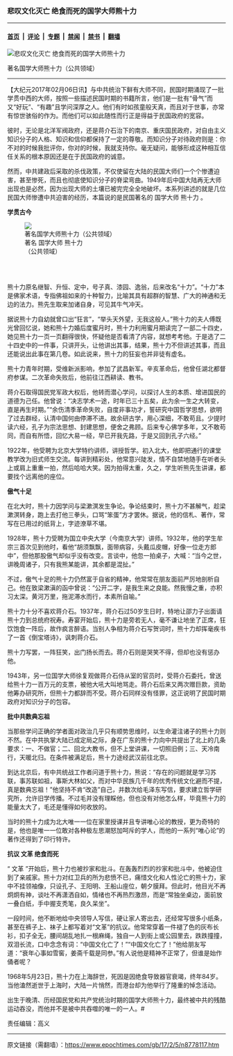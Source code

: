 ### 悲叹文化灭亡 绝食而死的国学大师熊十力

---

#### [首页](../../../..?n8778117) &nbsp;|&nbsp; [评论](../../../../../epoch-comment?n8778117) &nbsp;|&nbsp; [专题](../../../../../epoch-special?n8778117) &nbsp;|&nbsp; [禁闻](../../../../../epoch-news?n8778117) &nbsp;|&nbsp; [禁书](../../../../../books?n8778117) &nbsp;|&nbsp; [翻墙](https://github.com/gfw-breaker/nogfw/blob/master/README.md?n8778117)


<div><img alt="悲叹文化灭亡 绝食而死的国学大师熊十力" class="attachment-djy_600_400 size-djy_600_400 wp-post-image" src="https://i.epochtimes.com/assets/uploads/2017/02/4569871-1-600x400.jpg"/>
<div class="caption">
 <p>
  著名国学大师熊十力（公共领域）
 </p>
</div></div><hr/><div class="post_content" id="artbody" itemprop="articleBody">
 <!-- article content begin -->
 <p>
  【大纪元2017年02月06日讯】与中共统治下鲜有大师不同，民国时期涌现了一批学贯中西的大师，按照一些描述民国时期的书籍所言，他们是一批有“骨气”而又“好玩”、“有趣”且学问深厚之人。他们有时如孩童般天真，而且对于世事，亦常有惊世骇俗的作为。而他们可以如此随性而行正是得益于民国政府的宽容。
 </p>
 <p>
  彼时，无论是北洋军阀政府，还是蒋介石治下的南京、重庆国民政府，对自由主义知识分子的人格、知识和信仰都保持了一定的尊敬。而知识分子对待政府则是：你不对的时候我批评你，你对的时候，我就支持你。毫无疑问，能够形成这种相互信任关系的根本原因还是在于民国政府的诚意。
 </p>
 <p>
  然而，中共建政后采取的杀伐政策，不仅使留在大陆的民国大师们一个个惨遭迫害，甚至惨死，而且也彻底使知识分子的脊梁弯曲。1949年后中国大陆再无大师出现也是必然，因为出现大师的土壤已被完完全全地破坏。本系列讲述的就是几位民国大师惨遭中共迫害的经历，本篇说的是民国著名的
  <ok href="https://www.epochtimes.com/gb/tag/%E5%9B%BD%E5%AD%A6%E5%A4%A7%E5%B8%88.html">
   国学大师
  </ok>
  <ok href="https://www.epochtimes.com/gb/tag/%E7%86%8A%E5%8D%81%E5%8A%9B.html">
   熊十力
  </ok>
  。
 </p>
 <p>
  <strong>
   学贯古今
  </strong>
 </p>
 <figure aria-describedby="caption-attachment-8778138" class="wp-caption aligncenter" id="attachment_8778138" style="width: 220px">
  <ok href=" https://i.epochtimes.com/assets/uploads/2017/02/Xiongshili-1.jpg" rel="noreferrer noopener" target="_blank">
   <img alt="著名国学大师熊十力（公共领域）" class="size-full wp-image-8778138" src="https://i.epochtimes.com/assets/uploads/2017/02/Xiongshili-1.jpg"/>
  </ok>
  <br/><figcaption class="wp-caption-text" id="caption-attachment-8778138">
   著名
   <ok href="https://www.epochtimes.com/gb/tag/%E5%9B%BD%E5%AD%A6%E5%A4%A7%E5%B8%88.html">
    国学大师
   </ok>
   <ok href="https://www.epochtimes.com/gb/tag/%E7%86%8A%E5%8D%81%E5%8A%9B.html">
    熊十力
   </ok>
   （公共领域）
  </figcaption><br/>
 </figure><br/>
 <p>
  熊十力原名继智、升恒、定中，号子真、漆园、逸翁，后来改名“十力”。“十力”本是佛家术语，专指佛祖如来的十种智力，比喻其具有超群的智慧、广大的神通和无边的法力。熊先生取来加诸自身，可见其牛气冲天。
 </p>
 <p>
  据说熊十力自幼就曾口出“狂言”，“举头天外望，无我这般人。”熊十力的夫人傅既光曾回忆说，她和熊十力婚后度蜜月时，熊十力利用蜜月期读完了一部二十四史，她见熊十力一页一页翻得很快，怀疑他是否看清了内容，就想考考他。于是选了二十四史中的一件事，只讲开头，让他讲出其事，结果，熊十力不但讲述其事，而且还能说出此事在第几卷。如此说来，熊十力的狂妄也并非徒有虚名。
 </p>
 <p>
  熊十力青年时期，受维新派影响，参加了武昌新军。辛亥革命后，他曾任湖北都督府参谋。二次革命失败后，他前往江西耕读、教书。
 </p>
 <p>
  蒋介石取得国民党军政大权后，他转而潜心学问，以探讨人生的本质、增进国民的道德为己任。他曾说：“决志学术一途，时年已三十五矣，此为余一生之大转变，直是再生时期。”“余伤清季革命失败，自度非事功才，誓研究中国哲学思想，欲明了过去群经，认清中国何由停滞不进。故余研古学，用心深细，不敢苟且。少提时读六经，孔子为宗法思想、封建思想，便舍之弗顾。后来专心佛学多年，又不敢苟同，而自有所悟，回忆大易一经，早已开我先路，于是又回到孔子六经。”
 </p>
 <p>
  1922年，他受聘为北京大学特约讲师，讲授哲学。初入北大，他即把通行的课堂教学改为旧式师生交流。每讲到精彩处，他常意兴陡发，情不自禁地随手在听者头上或肩上重重一拍，然后哈哈大笑。因为拍得太重，久之，学生听熊先生讲课，都要找个远离他的座位。
 </p>
 <p>
  <strong>
   傲气十足
  </strong>
 </p>
 <p>
  在北大时，熊十力因学问与梁漱溟发生争论。争论结束时，熊十力不甚解气，趁梁漱溟转身，跑上去打他三拳头，口骂“笨蛋”方才罢休。据说，他的信札、著作，常写在已用过的纸背上，字迹潦草不堪。
 </p>
 <p>
  1928年，熊十力受聘为国立中央大学（今南京大学）讲师。1932年，他的学生牟宗三首次见到他时，看他“胡须飘飘，面带病容，头戴瓜皮帽，好像一位走方郎中”，但他那股傲气却似乎没有改变。言谈中，他忽一拍桌子，大喊：“当今之世，讲晚周诸子，只有我熊某能讲，其余都是混扯。”
 </p>
 <p>
  不过，傲气十足的熊十力仍然富于自省的精神，他常常在朋友面前严厉地剖析自己。他在致梁漱滇的函中曾说：“公开二字，是我生来之良能。然我慢之重，亦积习太深。黄河万里，拖泥滞水而行，本素所自喻。”
 </p>
 <p>
  熊十力十分不喜欢蒋介石。1937年，蒋介石过50岁生日时，特地让邵力子出面请熊十力到总统府祝寿。寿宴开始后，熊十力是旁若无人，毫不谦让地坐了正席，狂饮饱食一阵后，故作疯言醉语。当别人争相为蒋介石写贺词时，熊十力却挥毫疾书了一首《倒宝塔诗》，讽刺蒋介石。
 </p>
 <p>
  熊十力写罢，一阵狂笑，出门扬长而去。蒋介石则是哭笑不得，但却也没有惩办他。
 </p>
 <p>
  1943年，另一位国学大师徐复观做蒋介石侍从室的官员时，受蒋介石委托，曾送给熊十力一百万元的支票，被他大吼大叫地骂走。蒋介石后来又两次赠巨款，资助他筹办研究所，但熊十力都辞而不受。蒋介石同样没有怪罪，这正说明了民国时期政府对知识分子的包容。
 </p>
 <p>
  <strong>
   批中共数典忘祖
  </strong>
 </p>
 <p>
  当那些学问正确的学者面对政治几乎只有顺势思维时，以生命灌注诸子的熊十力则不然。在中共执掌大陆已成定局之际，身在广东的熊十力向中共提出了北上的几条要求：一、不做官；二、回北大教书，但不上堂讲课，一切照旧例；三、天冷南行，天暖北归。在条件被满足后，熊十力途经武汉前往北京。
 </p>
 <p>
  到达北京后，有中共统战工作者问道于熊十力，熊说：“存在的问题就是学习苏联，事苏联如祖，事斯大林如父，而对中华民族几千年的优秀传统文化避而不提，真是数典忘祖！”他坚持不肯“改造”自己，并数次给毛泽东写信，要求建立哲学研究所，允许旧学传播。不过毛并没有理睬他，但也没有对他怎么样，毕竟熊十力的能量太大了，毛还是懂得如何收放的。
 </p>
 <p>
  当时的熊十力成为北大唯一一位在家里授课并且专讲唯心论的教授，更为奇特的是，他也是唯一一位敢对各种极左思潮怒加呵斥的学人，而他的一系列“唯心论”的著作还得到了印行特许。
 </p>
 <p>
  <strong>
   抗议
   <ok href="https://www.epochtimes.com/gb/tag/%E6%96%87%E9%9D%A9.html">
    文革
   </ok>
   绝食而死
  </strong>
 </p>
 <p>
  “
  <ok href="https://www.epochtimes.com/gb/tag/%E6%96%87%E9%9D%A9.html">
   文革
  </ok>
  ”开始后，熊十力也被抄家和批斗。在轰轰烈烈的抄家和批斗中，他被迫住到了亲戚家。熊十力对红卫兵的所为悲愤不已，痛惜文化和人性沦亡的熊十力，家中不挂领袖像，只设孔子、王阳明、王船山座位，朝夕膜拜。但此时，他目光不再炯炯有神，谈吐不再潇洒自如，情绪也不再热烈激昂，而是“常独坐桌边，面前放一叠白纸，手中握支秃笔，良久呆坐”。
 </p>
 <p>
  一段时间，他不断地给中央领导人写信，硬让家人寄出去，还经常写很多小纸条，甚至在裤子上、袜子上都写着对“文革”的抗议。他常常穿着一件褪了色的灰布长衫，扣子全无，腰间胡乱地扎一根麻绳，独自一人到街上或公园里去，跌跌撞撞，双泪长流，口中念念有词：“中国文化亡了！”“中国文化亡了！”他给朋友写道：“衰年心事如雪窖，姜斋千载是同参。”有人说他是精神不正常了，但谁是始作俑者呢？
 </p>
 <p>
  1968年5月23日，熊十力在上海辞世，死因是因绝食导致器官衰竭，终年84岁。当他溘然逝世于上海时，大陆一片悄然，而港台却为他举行了隆重的悼念活动。
 </p>
 <p>
  出生于晚清、历经国民党和共产党统治时期的国学大师熊十力，最终被中共的残酷运动吞没，而他并不是被中共吞噬的唯一的一人。#
 </p>
 <p>
  责任编辑：高义
 </p>
 <!-- article content end -->
 <div id="below_article_ad">
 </div>
</div>


---

原文链接（需翻墙）：https://www.epochtimes.com/gb/17/2/5/n8778117.htm